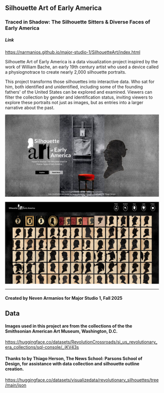 ## Silhouette Art of Early America

### Traced in Shadow: The Silhouette Sitters & Diverse Faces of Early America

##### Link

https://narmanios.github.io/major-studio-1/SilhouetteArt/index.html

Silhouette Art of Early America is a data visualization project inspired by the work of William Bache, an early 19th century artist who used a device called a physiognotrace to create nearly 2,000 silhouette portraits.

This project transforms those silhouettes into interactive data. Who sat for him, both identified and unidentified, including some of the founding fathers' of the United States can be explored and examined. Viewers can filter the collection by gender and identification status, inviting viewers to explore these portraits not just as images, but as entries into a larger narrative about the past.

![Homescreen](screenshots/landing.jpg)
<br />

![Interior gallery page](screenshots/interior.jpg)

---

#### Created by Neven Armanios for Major Studio 1, Fall 2025

## Data

#### Images used in this project are from the collections of the the Smithsonian American Art Museum, Washington, D.C.

https://huggingface.co/datasets/RevolutionCrossroads/si_us_revolutionary_era_collections/sql-console/_jKV43s

#### Thanks to by Thiago Herson, The News School: Parsons School of Design, for assistance with data collection and silhouette outline creation.

https://huggingface.co/datasets/visualizedata/revolutionary_silhouettes/tree/main/json
